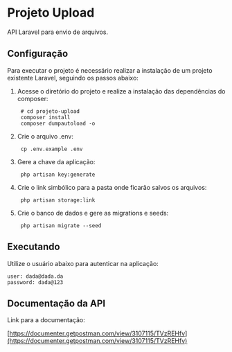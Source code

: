 # Projeto Upload

API Laravel para envio de arquivos.

## Configuração

Para executar o projeto é necessário realizar a instalação de um projeto existente Laravel, seguindo os passos abaixo:

1. Acesse o diretório do projeto e realize a instalação das dependências do composer:

        # cd projeto-upload
	    composer install
	    composer dumpautoload -o
	
2. Crie o arquivo .env:

	    cp .env.example .env
	
3. Gere a chave da aplicação:
	
	    php artisan key:generate
	
4. Crie o link simbólico para a pasta onde ficarão salvos os arquivos:

	    php artisan storage:link
	
5. Crie o banco de dados e gere as migrations e seeds:

	    php artisan migrate --seed
	
## Executando

Utilize o usuário abaixo para autenticar na aplicação:

	user: dada@dada.da
	password: dada@123
	
## Documentação da API

Link para a documentação:

[https://documenter.getpostman.com/view/3107115/TVzREHfv](https://documenter.getpostman.com/view/3107115/TVzREHfv)
